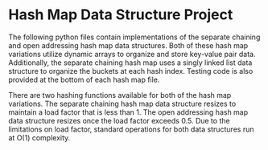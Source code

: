 # Hash Map Data Structure Project

The following python files contain implementations of the separate chaining and open addressing hash map data structures. Both of these hash map variations utilize dynamic arrays to organize and store key-value pair data. Additionally, the separate chaining hash map uses a singly linked list data structure to organize the buckets at each hash index. Testing code is also provided at the bottom of each hash map file. 

There are two hashing functions available for both of the hash map variations. The separate chaining hash map data structure resizes to maintain a load factor that is less than 1. The open addressing hash map data structure resizes once the load factor exceeds 0.5. Due to the limitations on load factor, standard operations for both data structures run at O(1) complexity.
